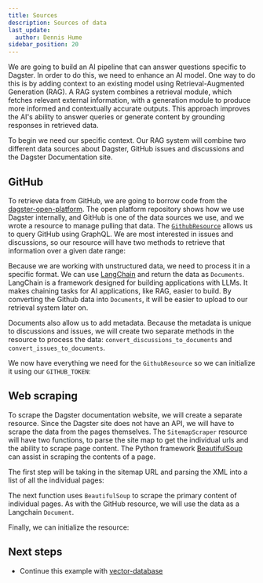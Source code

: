 ```yaml
---
title: Sources
description: Sources of data
last_update:
  author: Dennis Hume
sidebar_position: 20
---
```


We are going to build an AI pipeline that can answer questions specific to Dagster. In order to do this, we need to enhance an AI model. One way to do this is by adding context to an existing model using Retrieval-Augmented Generation (RAG). A RAG system combines a retrieval module, which fetches relevant external information, with a generation module to produce more informed and contextually accurate outputs. This approach improves the AI's ability to answer queries or generate content by grounding responses in retrieved data.

To begin we need our specific context. Our RAG system will combine two different data sources about Dagster, GitHub issues and discussions and the Dagster Documentation site.

## GitHub

To retrieve data from GitHub, we are going to borrow code from the [dagster-open-platform](https://github.com/dagster-io/dagster-open-platform). The open platform repository shows how we use Dagster internally, and GitHub is one of the data sources we use, and we wrote a resource to manage pulling that data. The [`GithubResource`](/api/python-api/libraries/dagster-github#resources) allows us to query GitHub using GraphQL. We are most interested in issues and discussions, so our resource will have two methods to retrieve that information over a given date range:

<CodeExample
  path="docs_projects/project_ask_ai_dagster/project_ask_ai_dagster/defs/resources/github.py"
  language="python"
  startAfter="start_resource"
  endBefore="end_resource"
/>

Because we are working with unstructured data, we need to process it in a specific format. We can use [LangChain](https://www.langchain.com/) and return the data as `Documents`. LangChain is a framework designed for building applications with LLMs. It makes chaining tasks for AI applications, like RAG, easier to build. By converting the Github data into `Documents`, it will be easier to upload to our retrieval system later on.

Documents also allow us to add metadata. Because the metadata is unique to discussions and issues, we will create two separate methods in the resource to process the data: `convert_discussions_to_documents` and `convert_issues_to_documents`.

We now have everything we need for the `GithubResource` so we can initialize it using our `GITHUB_TOKEN`:

<CodeExample
  path="docs_projects/project_ask_ai_dagster/project_ask_ai_dagster/defs/resources/github.py"
  language="python"
  startAfter="start_resource_init"
  endBefore="end_resource_init"
/>

## Web scraping

To scrape the Dagster documentation website, we will create a separate resource. Since the Dagster site does not have an API, we will have to scrape the data from the pages themselves. The `SitemapScraper` resource will have two functions, to parse the site map to get the individual urls and the ability to scrape page content. The Python framework [BeautifulSoup](https://www.crummy.com/software/BeautifulSoup/) can assist in scraping the contents of a page.

The first step will be taking in the sitemap URL and parsing the XML into a list of all the individual pages:

<CodeExample
  path="docs_projects/project_ask_ai_dagster/project_ask_ai_dagster/defs/resources/scraper.py"
  language="python"
  startAfter="start_sitemap"
  endBefore="end_sitemap"
/>

The next function uses `BeautifulSoup` to scrape the primary content of individual pages. As with the GitHub resource, we will use the data as a Langchain `Document`.

<CodeExample
  path="docs_projects/project_ask_ai_dagster/project_ask_ai_dagster/defs/resources/scraper.py"
  language="python"
  startAfter="start_scrape"
  endBefore="end_scrape"
/>

Finally, we can initialize the resource:

<CodeExample
  path="docs_projects/project_ask_ai_dagster/project_ask_ai_dagster/defs/resources/scraper.py"
  language="python"
  startAfter="start_resource_init"
  endBefore="end_resource_init"
/>

## Next steps

- Continue this example with [vector-database](/examples/rag/vector-database)

